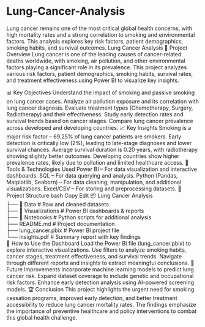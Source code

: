 # Lung-Cancer-Analysis
Lung cancer remains one of the most critical global health concerns, with high mortality rates and a strong correlation to smoking and environmental factors. This analysis explores key risk factors, patient demographics, smoking habits, and survival outcomes.
Lung Cancer Analysis
📌 Project Overview
Lung cancer is one of the leading causes of cancer-related deaths worldwide, with smoking, air pollution, and other environmental factors playing a significant role in its prevalence. This project analyzes various risk factors, patient demographics, smoking habits, survival rates, and treatment effectiveness using Power BI to visualize key insights.

📊 Key Objectives
Understand the impact of smoking and passive smoking on lung cancer cases.
Analyze air pollution exposure and its correlation with lung cancer diagnosis.
Evaluate treatment types (Chemotherapy, Surgery, Radiotherapy) and their effectiveness.
Study early detection rates and survival trends based on cancer stages.
Compare lung cancer prevalence across developed and developing countries.
📈 Key Insights
Smoking is a major risk factor – 69.25% of lung cancer patients are smokers.
Early detection is critically low (2%), leading to late-stage diagnoses and lower survival chances.
Average survival duration is 0.20 years, with radiotherapy showing slightly better outcomes.
Developing countries show higher prevalence rates, likely due to pollution and limited healthcare access.
🔧 Tools & Technologies Used
Power BI – For data visualization and interactive dashboards.
SQL – For data querying and analysis.
Python (Pandas, Matplotlib, Seaborn) – For data cleaning, manipulation, and additional visualizations.
Excel/CSV – For storing and preprocessing datasets.
📂 Project Structure
bash
Copy
Edit
📦 Lung Cancer Analysis  
 ├── 📁 Data               # Raw and cleaned datasets  
 ├── 📁 Visualizations     # Power BI dashboards & reports  
 ├── 📁 Notebooks         # Python scripts for additional analysis  
 ├── README.md            # Project documentation  
 ├── lung_cancer.pbix     # Power BI project file  
 └── insights.pdf         # Summary report with key findings  
🚀 How to Use the Dashboard
Load the Power BI file (lung_cancer.pbix) to explore interactive visualizations.
Use filters to analyze smoking habits, cancer stages, treatment effectiveness, and survival trends.
Navigate through different reports and insights to extract meaningful conclusions.
📌 Future Improvements
Incorporate machine learning models to predict lung cancer risk.
Expand dataset coverage to include genetic and occupational risk factors.
Enhance early detection analysis using AI-powered screening models.
🏆 Conclusion
This project highlights the urgent need for smoking cessation programs, improved early detection, and better treatment accessibility to reduce lung cancer mortality rates. The findings emphasize the importance of preventive healthcare and policy interventions to combat this global health challenge.
